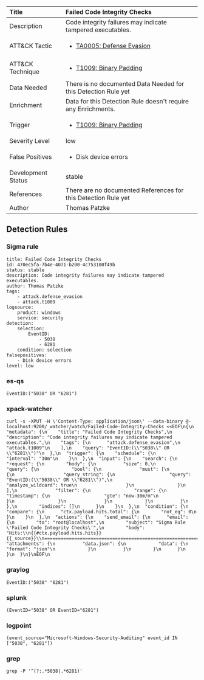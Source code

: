 | Title                | Failed Code Integrity Checks                                                                                                                                                 |
|:---------------------|:------------------------------------------------------------------------------------------------------------------------------------------------------------|
| Description          | Code integrity failures may indicate tampered executables.                                                                                                                                           |
| ATT&amp;CK Tactic    |  <ul><li>[TA0005: Defense Evasion](https://attack.mitre.org/tactics/TA0005)</li></ul>  |
| ATT&amp;CK Technique | <ul><li>[T1009: Binary Padding](https://attack.mitre.org/techniques/T1009)</li></ul>  |
| Data Needed          |  There is no documented Data Needed for this Detection Rule yet  |
| Enrichment           |  Data for this Detection Rule doesn't require any Enrichments.  |
| Trigger              | <ul><li>[T1009: Binary Padding](../Triggers/T1009.md)</li></ul>  |
| Severity Level       | low |
| False Positives      | <ul><li>Disk device errors</li></ul>  |
| Development Status   | stable |
| References           |  There are no documented References for this Detection Rule yet  |
| Author               | Thomas Patzke |


## Detection Rules

### Sigma rule

```
title: Failed Code Integrity Checks
id: 470ec5fa-7b4e-4071-b200-4c753100f49b
status: stable
description: Code integrity failures may indicate tampered executables.
author: Thomas Patzke
tags:
    - attack.defense_evasion
    - attack.t1009
logsource:
    product: windows
    service: security
detection:
    selection:
        EventID:
            - 5038
            - 6281
    condition: selection
falsepositives:
    - Disk device errors
level: low

```





### es-qs
    
```
EventID:("5038" OR "6281")
```


### xpack-watcher
    
```
curl -s -XPUT -H \'Content-Type: application/json\' --data-binary @- localhost:9200/_watcher/watch/Failed-Code-Integrity-Checks <<EOF\n{\n  "metadata": {\n    "title": "Failed Code Integrity Checks",\n    "description": "Code integrity failures may indicate tampered executables.",\n    "tags": [\n      "attack.defense_evasion",\n      "attack.t1009"\n    ],\n    "query": "EventID:(\\"5038\\" OR \\"6281\\")"\n  },\n  "trigger": {\n    "schedule": {\n      "interval": "30m"\n    }\n  },\n  "input": {\n    "search": {\n      "request": {\n        "body": {\n          "size": 0,\n          "query": {\n            "bool": {\n              "must": [\n                {\n                  "query_string": {\n                    "query": "EventID:(\\"5038\\" OR \\"6281\\")",\n                    "analyze_wildcard": true\n                  }\n                }\n              ],\n              "filter": {\n                "range": {\n                  "timestamp": {\n                    "gte": "now-30m/m"\n                  }\n                }\n              }\n            }\n          }\n        },\n        "indices": []\n      }\n    }\n  },\n  "condition": {\n    "compare": {\n      "ctx.payload.hits.total": {\n        "not_eq": 0\n      }\n    }\n  },\n  "actions": {\n    "send_email": {\n      "email": {\n        "to": "root@localhost",\n        "subject": "Sigma Rule \'Failed Code Integrity Checks\'",\n        "body": "Hits:\\n{{#ctx.payload.hits.hits}}{{_source}}\\n================================================================================\\n{{/ctx.payload.hits.hits}}",\n        "attachments": {\n          "data.json": {\n            "data": {\n              "format": "json"\n            }\n          }\n        }\n      }\n    }\n  }\n}\nEOF\n
```


### graylog
    
```
EventID:("5038" "6281")
```


### splunk
    
```
(EventID="5038" OR EventID="6281")
```


### logpoint
    
```
(event_source="Microsoft-Windows-Security-Auditing" event_id IN ["5038", "6281"])
```


### grep
    
```
grep -P '^(?:.*5038|.*6281)'
```



